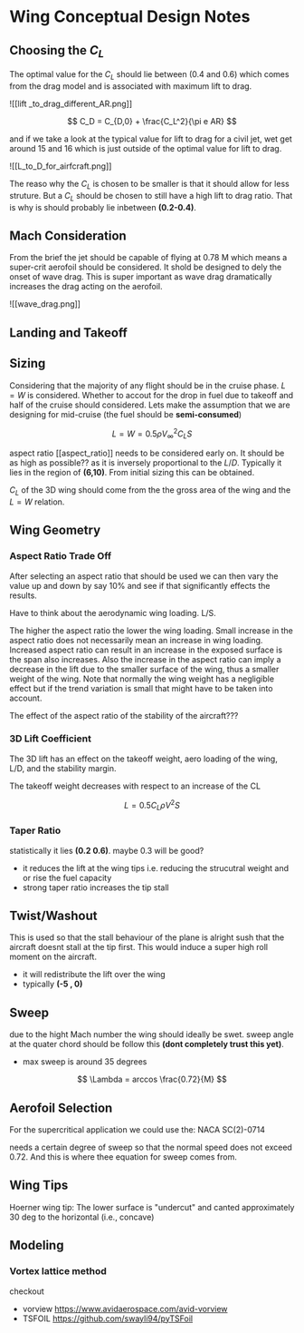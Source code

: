 # Wing Conceptual Design Notes
## Choosing the $C_L$

The optimal value for the $C_L$ should lie between (0.4 and 0.6) which comes from the drag model and is associated with maximum lift to drag.

![[lift _to_drag_different_AR.png]]

$$
C_D = C_{D,0} + \frac{C_L^2}{\pi e AR}
$$

and if we take a look at the typical value for lift to drag for a civil jet, wet get around 15 and 16 which is just outside of the optimal value for lift to drag.

![[L_to_D_for_airfcraft.png]]

The reaso why the $C_L$ is chosen to be smaller is that it should allow for less struture. But a $C_L$ should be chosen to still have a high lift to drag ratio. That is why is should probably lie inbetween **(0.2-0.4)**.

## Mach Consideration
From the brief the jet should be capable of flying at 0.78 M which means a super-crit aerofoil should be considered. It shold be designed to dely the onset of wave drag. This is super important as wave drag dramatically increases the drag acting on the aerofoil.

![[wave_drag.png]]

## Landing and Takeoff

## Sizing

Considering that the majority of any flight should be in the cruise phase. $L=W$ is considered. Whether to accout for the drop in fuel due to takeoff and half of the cruise should considered. Lets make the assumption that we are designing for mid-cruise (the fuel should be **semi-consumed**)

$$
L = W = 0.5 \rho V_{\infty}^2 C_L S
$$

aspect ratio [[aspect_ratio]] needs to be considered early on. It should be as high as possible?? as it is inversely proportional to the $L/D$. Typically it lies in the region of **(6,10)**. From initial sizing this can be obtained.

$C_L$ of the 3D wing should come from the the gross area of the wing and the  $L=W$ relation.

## Wing Geometry

### Aspect Ratio Trade Off
After selecting an aspect ratio that should be used we can then vary the value up and down by say 10% and see if that significantly effects the results.

Have to think about the aerodynamic wing loading. L/S.

The higher the aspect ratio the lower the wing loading.
Small increase in the aspect ratio does not necessarily mean an increase in wing loading. Increased aspect ratio can result in an increase in the exposed surface is the span also increases. Also the increase in the aspect ratio can imply a decrease in the lift due to the smaller surface of the wing, thus a smaller weight of the wing. Note that normally the wing weight has a negligible effect but if the trend variation is small that might have to be taken into account.

The effect of the aspect ratio of the stability of the aircraft???

### 3D Lift Coefficient
The 3D lift has an effect on the takeoff weight, aero loading of the wing, L/D, and the stability margin.

The takeoff weight decreases with respect to an increase of the CL

$$
L = 0.5 C_L \rho V^2 S
$$



### Taper Ratio
statistically it lies **(0.2 0.6)**. maybe 0.3 will be good?
- it reduces the lift at the wing tips i.e. reducing the strucutral weight and or rise the fuel capacity
- strong taper ratio increases the tip stall

## Twist/Washout
This is used so that the stall behaviour of the plane is alright sush that the aircraft doesnt stall at the tip first. This would induce a super high roll moment on the aircraft.

- it will redistribute the lift over the wing
- typically **(-5 , 0)**

## Sweep
due to the hight Mach number the wing should ideally be swet.
sweep angle at the quater chord should be follow this **(dont completely trust this yet)**.
- max sweep is around 35 degrees

$$
\Lambda = arccos \frac{0.72}{M}
$$

## Aerofoil Selection
For the supercritical application we could use the:
NACA SC(2)-0714

needs a certain degree of sweep so that the normal speed does not exceed 0.72. And this is where thee equation for sweep comes from.

## Wing Tips
Hoerner wing tip: The lower surface is "undercut" and canted approximately 30 deg to the horizontal (i.e., concave)


## Modeling

### Vortex lattice method
checkout
- vorview https://www.avidaerospace.com/avid-vorview
- TSFOIL https://github.com/swayli94/pyTSFoil
